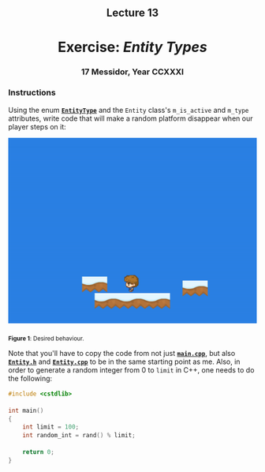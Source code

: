 <h2 align=center>Lecture 13</h2>

<h1 align=center>Exercise: <em>Entity Types</em></h1>

<h3 align=center>17 Messidor, Year CCXXXI</h3>

### Instructions

Using the enum [**`EntityType`**](SDLProject/Entity.h) and the `Entity` class's `m_is_active` and `m_type` attributes, write code that will make a random platform disappear when our player steps on it:

![example](assets/example.gif)

<sub>**Figure 1**: Desired behaviour.</sub>

Note that you'll have to copy the code from not just [**`main.cpp`**](SDLProject/main.cpp), but also [**`Entity.h`**](SDLProject/Entity.h) and [**`Entity.cpp`**](SDLProject/Entity.cpp) to be in the same starting point as me. Also, in order to generate a random integer from 0 to `limit` in C++, one needs to do the following:

```cpp
#include <cstdlib>

int main()
{
    int limit = 100;
    int random_int = rand() % limit;

    return 0;
}
```